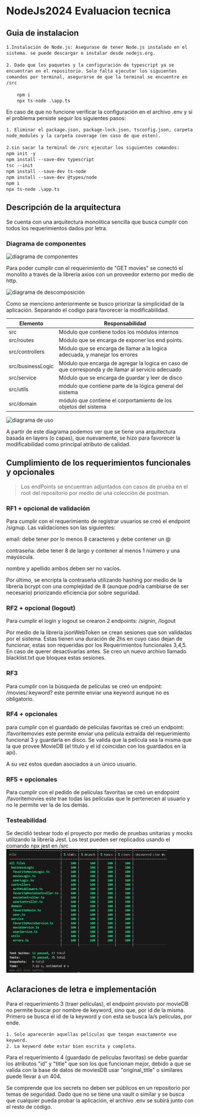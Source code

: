 # NodeJs2024 Evaluacion tecnica

## Guia de instalacion
    1.Instalación de Node.js: Asegurase de tener Node.js instalado en el sistema. se puede descargar e instalar desde nodejs.org.

    2. Dado que los paquetes y la configuración de typescript ya se encuentran en el repositorio. Solo falta ejecutar los siguientes comandos por terminal, asegurarse de que la terminal se encuentre en /src 

        npm i
        npx ts-node .\app.ts
    
En caso de que no funcione verificar la configuración en el archivo .env y 
si el problema persiste seguir los siguientes pasos:

    1. Eliminar el package.json, package-lock.json, tsconfig.json, carpeta node_modules y la carpeta coverage (en caso de que esten).

    2.sin sacar la terminal de /src ejecutar los siguientes comandos:
    npm init -y
    npm install --save-dev typescript
    tsc --init
    npm install --save-dev ts-node
    npm install --save-dev @types/node
    npm i
    npx ts-node .\app.ts

## Descripción de la arquitectura

Se cuenta con una arquitectura monolitica sencilla que busca cumplir con todos los requerimientos dados por letra.

### Diagrama de componentes
![diagrama de componentes](../NodeJs2024/Documentacion/Componentes.png)

Para poder cumplir con el requerimiento de "GET movies" se conectó el monolito a través de la librería axios con un proveedor externo por medio de http.

![diagrama de descomposición](../NodeJs2024/Documentacion/Descomposicion.png)

Como se menciono anteriormente se busco priorizar la simplicidad de la aplicación. Separando el codigo para favorecer la modificabilidad. 

| Elemento | Responsabilidad |
|--------- | --------------- |
| src      | Módulo que contiene todos los módulos internos |
| src/routes| Módulo que se encarga de exponer los end points. |
| src/controllers | Módulo que se encarga de llamar a la logica adecuada, y manejar los errores |
| src/businessLogic | Módulo que encarga de agregar la logica en caso de que corresponda y de llamar al servicio adecuado |
| src/service | Módulo que se encarga de guardar y leer de disco |
| src/utils | módulo que contiene parte de la lógica general del sistema | 
| src/domain | módulo que contiene el corportamiento de los objetos del sistema |


![diagrama de uso](../NodeJs2024/Documentacion/uso.png)

A partir de este diagrama podemos ver que se tiene una arquitectura basada en layers (o capas), que nuevamente, se hizo para favorecer la modificabilidad como principal atributo de calidad.



## Cumplimiento de los requerimientos funcionales y opcionales

   >Los endPoints se encuentran adjuntados con casos de prueba en el root del repositorio por medio de una colección de postman.
 

### RF1 + opcional de validación

Para cumplir con el requerimiento de registrar usuarios se creó el endpoint /signup. 
Las validaciones son las siguientes:

email: debe tener por lo menos 8 caracteres y debe contener un @

contraseña: debe tener 8 de largo y contener al menos 1 número y una mayúscula.

nombre y apellido ambos deben ser no vacíos.

Por último, se encripta la contraseña utilizando hashing por medio de la librería bcrypt con una complejidad de 8 (aunque podría cambiarse de ser necesario) priorizando eficiencia por sobre seguridad.

### RF2 + opcional (logout)

Para cumplir el login y logout se crearon 2 endpoints: /signin, /logout

Por medio de la librería jsonWebToken se crean sesiones que son validadas por el sistema. Estas tienen una duración de 2hs en cuyo caso dejan de funcionar, estas son requeridas por los Requerimientos funcionales 3,4,5.
En caso de querer desactivarlas antes. Se creo un nuevo archivo llamado blacklist.txt que bloquea estas sesiones.

### RF3 

Para cumplir con la búsqueda de películas se creó un endpoint: /movies/:keyword? este permite enviar una keyword aunque no es obligatorio.


### RF4 + opcionales

para cumplir con el guardado de películas favoritas se creó un endpoint: /favoritemovies este permite enviar una película extraída del requerimiento funcional 3 y guardarla en disco. Se valida que la película sea la misma que la que provee MovieDB (el titulo y el id coincidan con los guardados en la api).

A su vez estos quedan asociados a un único usuario.


### RF5 + opcionales

Para cumplir con el pedido de películas favoritas se creó un endopoint /favoritemovies este trae todas las películas que le pertenecen al usuario y no le permite ver la de los demás.

### Testeabilidad 
Se decidió testear todo el proyecto por medio de pruebas unitarias y mocks utilizando la librería Jest. Los test pueden ser replicados usando el comando npx jest en /src
![Testing](./Documentacion/image.png)

## Aclaraciones de letra e implementación

Para el requerimiento 3 (traer películas), el endpoint provisto por movieDB no permite buscar por nombre de keyword, sino que, por id de la misma. Primero se busca el id de la keyword y con esta se busca la/s películas, por ende. 

    1. Solo aparecerán aquellas películas que tengan exactamente ese keyword.
    2. La keyword debe estar bien escrita y completa. 

Para el requerimiento 4 (guardado de películas favoritas) se debe guardar los atributos "id" y "title" que son los que funcionan mejor, debido a que se valida con la base de datos de moviesDB usar "original_title" o similares puede llevar a un 404.

Se comprende que los secrets no deben ser públicos en un repositorio por temas de seguridad. Dado que no se tiene una vault o similar y se busca que cualquier pueda probar la aplicación, el archivo .env se subirá junto con el resto de código.


